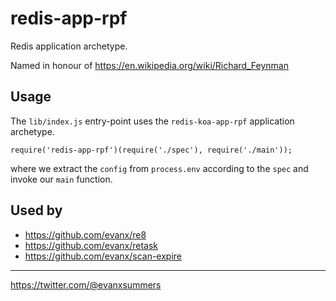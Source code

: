 
# redis-app-rpf

Redis application archetype.

Named in honour of https://en.wikipedia.org/wiki/Richard_Feynman 

## Usage

The `lib/index.js` entry-point uses the `redis-koa-app-rpf` application archetype.
```
require('redis-app-rpf')(require('./spec'), require('./main'));
```
where we extract the `config` from `process.env` according to the `spec` and invoke our `main` function.

## Used by

- https://github.com/evanx/re8
- https://github.com/evanx/retask
- https://github.com/evanx/scan-expire

<hr>

https://twitter.com/@evanxsummers

